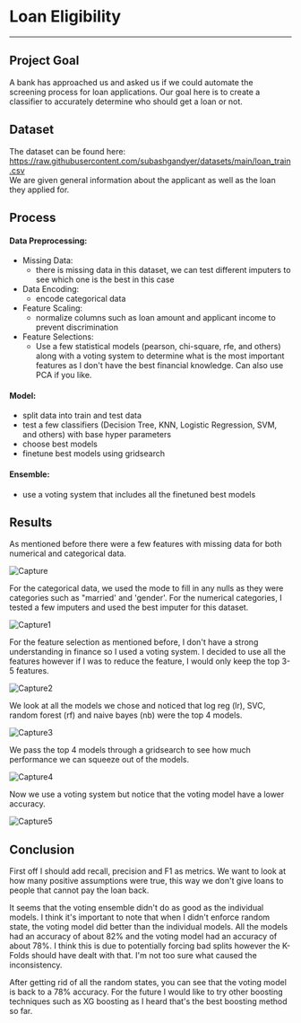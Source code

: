 # Loan Eligibility
___
 
## Project Goal

A bank has approached us and asked us if we could automate the screening process for loan applications. Our goal here is to create a classifier to accurately determine who should get a loan or not.

## Dataset

The dataset can be found here: https://raw.githubusercontent.com/subashgandyer/datasets/main/loan_train.csv <br>
We are given general information about the applicant as well as the loan they applied for.

## Process

#### Data Preprocessing:
   - Missing Data:
      - there is missing data in this dataset, we can test different imputers to see which one is the best in this case
   - Data Encoding:
      - encode categorical data
   - Feature Scaling:
      - normalize columns such as loan amount and applicant income to prevent discrimination 
   - Feature Selections:
      - Use a few statistical models (pearson, chi-square, rfe, and others) along with a voting system to determine what is the most important features as I don't have the best financial knowledge. Can also use PCA if you like.

#### Model:
   - split data into train and test data
   - test a few classifiers (Decision Tree, KNN, Logistic Regression, SVM, and others) with base hyper parameters 
   - choose best models
   - finetune best models using gridsearch

#### Ensemble:
   - use a voting system that includes all the finetuned best models

## Results

As mentioned before there were a few features with missing data for both numerical and categorical data.

![Capture](https://user-images.githubusercontent.com/32663193/122125050-1d2fef00-cdfe-11eb-8edf-3b93d6455d1e.PNG)

For the categorical data, we used the mode to fill in any nulls as they were categories such as "married' and 'gender'. For the numerical categories, I tested a few imputers and used the best imputer for this dataset.

![Capture1](https://user-images.githubusercontent.com/32663193/122125491-8adc1b00-cdfe-11eb-96cb-20d0ce2ced7d.PNG)

For the feature selection as mentioned before, I don't have a strong understanding in finance so I used a voting system. I decided to use all the features however if I was to reduce the feature, I would only keep the top 3-5 features.

![Capture2](https://user-images.githubusercontent.com/32663193/122126033-2b323f80-cdff-11eb-989e-f18e26d7976d.PNG)

We look at all the models we chose and noticed that log reg (lr), SVC, random forest (rf) and naive bayes (nb) were the top 4 models.

![Capture3](https://user-images.githubusercontent.com/32663193/122126395-a8f64b00-cdff-11eb-8df0-e3cee02bf81e.PNG)

We pass the top 4 models through a gridsearch to see how much performance we can squeeze out of the models.

![Capture4](https://user-images.githubusercontent.com/32663193/122126506-da6f1680-cdff-11eb-843d-7c1e00e54505.PNG)

Now we use a voting system but notice that the voting model have a lower accuracy.

![Capture5](https://user-images.githubusercontent.com/32663193/122126660-11ddc300-ce00-11eb-8dc1-b3cdc070bf09.PNG)

## Conclusion
First off I should add recall, precision and F1 as metrics. We want to look at how many positive assumptions were true, this way we don't give loans to people that cannot pay the loan back. <br>
 
It seems that the voting ensemble didn't do as good as the individual models. I think it's important to note that when I didn't enforce random state, the voting model did better than the individual models. All the models had an accuracy of about 82% and the voting model had an accuracy of about 78%. I think this is due to potentially forcing bad splits however the K-Folds should have dealt with that. I'm not too sure what caused the inconsistency.

After getting rid of all the random states, you can see that the voting model is back to a 78% accuracy. For the future I would like to try other boosting techniques such as XG boosting as I heard that's the best boosting method so far.
